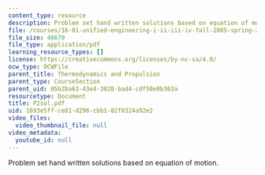 ```yaml
---
content_type: resource
description: Problem set hand written solutions based on equation of motion.
file: /courses/16-01-unified-engineering-i-ii-iii-iv-fall-2005-spring-2006/1693e5ffce81d296cbb182f0324a92e2_P2sol.pdf
file_size: 46670
file_type: application/pdf
learning_resource_types: []
license: https://creativecommons.org/licenses/by-nc-sa/4.0/
ocw_type: OCWFile
parent_title: Thermodynamics and Propulsion
parent_type: CourseSection
parent_uid: 05b2ba63-43e4-3028-bad4-cdf50e0b363a
resourcetype: Document
title: P2sol.pdf
uid: 1693e5ff-ce81-d296-cbb1-82f0324a92e2
video_files:
  video_thumbnail_file: null
video_metadata:
  youtube_id: null
---
```

Problem set hand written solutions based on equation of motion.